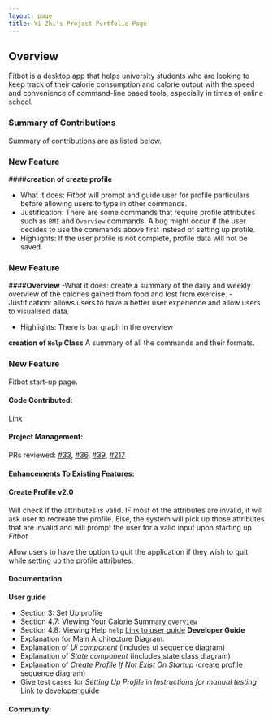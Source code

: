 ```yaml
---
layout: page
title: Yi Zhi's Project Portfolio Page
---
```




## Overview
Fitbot is a desktop app that helps university students who are looking to keep track of their calorie consumption and calorie
output with the speed and convenience of command-line based tools, especially in times of online school.

### Summary of Contributions
Summary of contributions are as listed below.
### **New Feature**
####**creation of create profile**
- What it does: _Fitbot_ will prompt and guide user for profile particulars before allowing users to type in 
other commands.
- Justification: There are some commands that require profile attributes such as `BMI` and `Overview` commands.
A bug might occur if the user decides to use the commands above first instead of setting up profile.
- Highlights: If the user profile is not complete, profile data will not be saved.

### **New Feature**
####**Overview**
-What it does: create a summary of the daily and weekly overview of the calories gained from food and 
lost from exercise.
-Justification: allows users to have a better user experience and allow users to visualised data.
- Highlights: There is bar graph in the overview

**creation of `Help` Class**
A summary of all the commands and their formats.

### **New Feature**
Fitbot start-up page.

#### **Code Contributed**:
[Link](https://nus-cs2113-ay2122s1.github.io/tp-dashboard/?search=&sort=groupTitle&sortWithin=title&timeframe=commit&mergegroup=&groupSelect=groupByRepos&breakdown=true&checkedFileTypes=docs~functional-code~test-code~other&since=2021-09-25&tabOpen=true&tabType=authorship&tabAuthor=tttyyzzz&tabRepo=AY2122S1-CS2113T-F14-2%2Ftp%5Bmaster%5D&authorshipIsMergeGroup=false&authorshipFileTypes=docs~functional-code~test-code&authorshipIsBinaryFileTypeChecked=false)
#### **Project Management**:

PRs reviewed: [#33](https://github.com/AY2122S1-CS2113T-F14-2/tp/pull/33#discussion_r725440121),
[#36](https://github.com/AY2122S1-CS2113T-F14-2/tp/pull/36#discussion_r725726457),
[#39](https://github.com/AY2122S1-CS2113T-F14-2/tp/pull/39#discussion_r726717261),
[#217](https://github.com/AY2122S1-CS2113T-F14-2/tp/pull/217#discussion_r742581641)
#### **Enhancements To Existing Features**:
#### Create Profile v2.0
Will check if the attributes is valid. IF most of the attributes are invalid, it will ask user to recreate the profile.
Else, the system will pick up those attributes that are invalid and will prompt the user for a valid input upon 
starting up _Fitbot_

Allow users to have the option to quit the application if they wish to quit while setting up the profile attributes.
#### **Documentation**

**User guide** 
- Section 3: Set Up profile
- Section 4.7: Viewing Your Calorie Summary `overview`
- Section 4.8: Viewing Help `help`
[Link to user guide](https://ay2122s1-cs2113t-f14-2.github.io/tp/UserGuide.html)
**Developer Guide**
- Explanation for Main Architecture Diagram.
- Explanation of _Ui component_ (includes ui sequence diagram)
- Explanation of _State component_ (includes state class diagram)
- Explanation of _Create Profile If Not Exist On Startup_ (create profile sequence diagram)
- Give test cases for _Setting Up Profile_ in _Instructions for manual testing_
[Link to developer guide](https://ay2122s1-cs2113t-f14-2.github.io/tp/DeveloperGuide.html)
#### **Community**:
